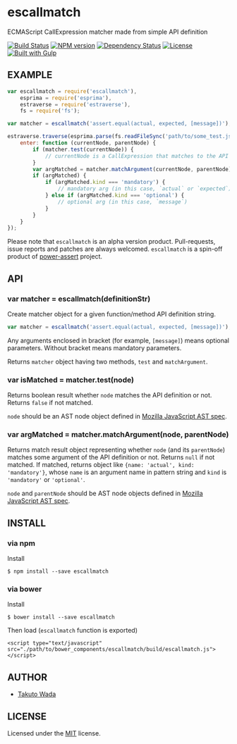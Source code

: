 escallmatch
================================

ECMAScript CallExpression matcher made from simple API definition

[![Build Status](https://travis-ci.org/twada/escallmatch.svg?branch=master)](https://travis-ci.org/twada/escallmatch)
[![NPM version](https://badge.fury.io/js/escallmatch.svg)](http://badge.fury.io/js/escallmatch)
[![Dependency Status](https://gemnasium.com/twada/escallmatch.svg)](https://gemnasium.com/twada/escallmatch)
[![License](http://img.shields.io/badge/license-MIT-brightgreen.svg)](http://twada.mit-license.org/)
[![Built with Gulp](http://img.shields.io/badge/built_with-gulp-brightgreen.svg)](http://gulpjs.com/)



EXAMPLE
---------------------------------------

```javascript
var escallmatch = require('escallmatch'),
    esprima = require('esprima'),
    estraverse = require('estraverse'),
    fs = require('fs');

var matcher = escallmatch('assert.equal(actual, expected, [message])');

estraverse.traverse(esprima.parse(fs.readFileSync('path/to/some_test.js')), {
    enter: function (currentNode, parentNode) {
        if (matcher.test(currentNode)) {
            // currentNode is a CallExpression that matches to the API definition
        }
        var argMatched = matcher.matchArgument(currentNode, parentNode);
        if (argMatched) {
            if (argMatched.kind === 'mandatory') {
                // mandatory arg (in this case, `actual` or `expected`)
            } else if (argMatched.kind === 'optional') {
                // optional arg (in this case, `message`)
            }
        }
    }
});
```

Please note that `escallmatch` is an alpha version product. Pull-requests, issue reports and patches are always welcomed. `escallmatch` is a spin-off product of [power-assert](http://github.com/twada/power-assert) project.



API
---------------------------------------

### var matcher = escallmatch(definitionStr)

Create matcher object for a given function/method API definition string.

```javascript
var matcher = escallmatch('assert.equal(actual, expected, [message])');
```

Any arguments enclosed in bracket (for example, `[message]`) means optional parameters. Without bracket means mandatory parameters.

Returns `matcher` object having two methods, `test` and `matchArgument`.


### var isMatched = matcher.test(node)

Returns boolean result whether `node` matches the API definition or not. Returns `false` if not matched.

`node` should be an AST node object defined in [Mozilla JavaScript AST spec](https://developer.mozilla.org/en-US/docs/SpiderMonkey/Parser_API).


### var argMatched = matcher.matchArgument(node, parentNode)

Returns match result object representing whether `node` (and its `parentNode`) matches some argument of the API definition or not. Returns `null` if not matched. If matched, returns object like `{name: 'actual', kind: 'mandatory'}`, whose `name` is an argument name in pattern string and `kind` is `'mandatory'` or `'optional'`.

`node` and `parentNode` should be AST node objects defined in [Mozilla JavaScript AST spec](https://developer.mozilla.org/en-US/docs/SpiderMonkey/Parser_API).



INSTALL
---------------------------------------

### via npm

Install

    $ npm install --save escallmatch


### via bower

Install

    $ bower install --save escallmatch

Then load (`escallmatch` function is exported)

    <script type="text/javascript" src="./path/to/bower_components/escallmatch/build/escallmatch.js"></script>



AUTHOR
---------------------------------------
* [Takuto Wada](http://github.com/twada)



LICENSE
---------------------------------------
Licensed under the [MIT](http://twada.mit-license.org/) license.
